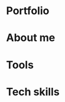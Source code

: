 # Portfolio

# About me

# Tools

# Tech skills
<!---
# Certificates

# Courses

# Books

# Groups on Facebook

# Recommended blogs

# Webinars

# Articles

# My test case examples

# My bug reports

# My examples of CSS Selectors and xPaths

# My projects

https://github.com/AgataMuchalska/Portfolio
https://remigiuszbednarczyk.pl/portfolio-testera
https://www.markdownguide.org/basic-syntax/


drzozew/drzozew is a ✨ special ✨ repository because its `README.md` (this file) appears on your GitHub profile.
You can click the Preview link to take a look at your changes.
--->
